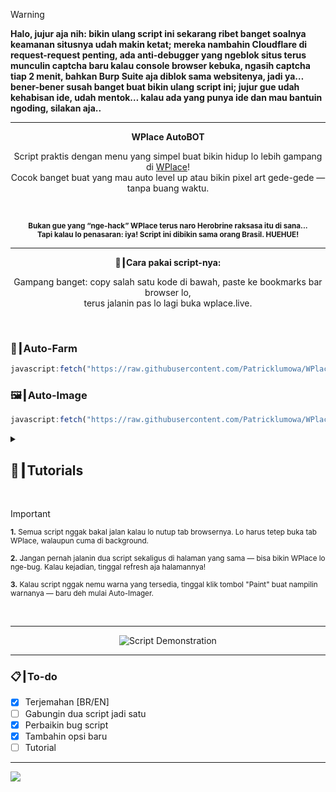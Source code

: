 <!-- > [!IMPORTANT]  -->
<!-- > **Kalau lo orang Amerika atau dari negara lain, santai aja: script-nya bakal otomatis deteksi lokasi lo dan langsung nerjemahin.**  -->


> [!WARNING]
> **Halo, jujur aja nih: bikin ulang script ini sekarang ribet banget soalnya keamanan situsnya udah makin ketat; mereka nambahin Cloudflare di request-request penting, ada anti-debugger yang ngeblok situs terus munculin captcha baru kalau console browser kebuka, ngasih captcha tiap 2 menit, bahkan Burp Suite aja diblok sama websitenya, jadi ya… bener-bener susah banget buat bikin ulang script ini; jujur gue udah kehabisan ide, udah mentok… kalau ada yang punya ide dan mau bantuin ngoding, silakan aja..**

---

<p align="center"><strong>WPlace AutoBOT</strong></p>

<p align="center">
  Script praktis dengan menu yang simpel buat bikin hidup lo lebih gampang di <a href="https://wplace.live" target="_blank">WPlace</a>!<br>
  Cocok banget buat yang mau auto level up atau bikin pixel art gede-gede — tanpa buang waktu.
</p>

<br>

<p align="center">
  <sub><strong>Bukan gue yang “nge-hack” WPlace terus naro Herobrine raksasa itu di sana...<br>
  Tapi kalau lo penasaran: iya! Script ini dibikin sama orang Brasil. HUEHUE!</strong></sub>
</p>

---

<p align="center"><strong>🚀┃Cara pakai script-nya:</strong></p>

<p align="center">
  Gampang banget: copy salah satu kode di bawah, paste ke bookmarks bar browser lo,<br>
  terus jalanin pas lo lagi buka wplace.live.
</p>

<br>


### 🎯┃Auto-Farm

```js
javascript:fetch("https://raw.githubusercontent.com/Patricklumowa/WPlace-AutoBOT-fix/refs/heads/main/Auto-Farm.js").then(t=>t.text()).then(eval);
```

### 🖼️┃Auto-Image

```js
javascript:fetch("https://raw.githubusercontent.com/Patricklumowa/WPlace-AutoBOT-fix/refs/heads/main/Auto-Image.js").then(t=>t.text()).then(eval);
```

<details>
  <summary><h2>📖┃Tutorials</h2></summary>

---

![Part 1](https://i.imgur.com/yneG5if.png)

---

![Part 2](https://i.imgur.com/ZRpU0wZ.png)

---

![Part 3](https://i.imgur.com/lfjfcEw.png)

</details>


<br>

> [!IMPORTANT]
> <p><sub><strong>1.</strong> Semua script nggak bakal jalan kalau lo nutup tab browsernya. Lo harus tetep buka tab WPlace, walaupun cuma di background.</sub></p>
> <p><sub><strong>2.</strong> Jangan pernah jalanin dua script sekaligus di halaman yang sama — bisa bikin WPlace lo nge-bug. Kalau kejadian, tinggal refresh aja halamannya!</sub></p>
> <p><sub><strong>3.</strong> Kalau script nggak nemu warna yang tersedia, tinggal klik tombol "Paint" buat nampilin warnanya — baru deh mulai Auto-Imager.</sub></p>

<br>

---

<p align="center">
  <img src="https://i.imgur.com/VbHh9jI.png" alt="Script Demonstration"/>
</p>

---

### 📋┃To-do

- [x] Terjemahan [BR/EN]  
- [ ] Gabungin dua script jadi satu  
- [x] Perbaikin bug script  
- [x] Tambahin opsi baru  
- [ ] Tutorial

---

<p align="center">

  <a href="#"><img src="https://komarev.com/ghpvc/?username=WPlace-AutoBOT&style=for-the-badge&label=Views:&color=gray"/></a>
</p>
